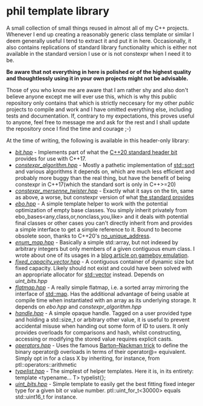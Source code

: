 # phil template library 

A small collection of small things reused in almost all of my C++ projects. Whenever I end up creating a reasonably generic class template or similar I deem generally useful I tend to extract it and put it in here. Occasionally, it also contains replications of standard library functionality which is either not available in the standard version I use or is not constexpr when I need it to be.

**Be aware that not everything in here is polished or of the highest quality and thoughtlessly using it in your own projects might not be advisable.**

Those of you who know me are aware that I am rather shy and also don't believe anyone except me will ever use this, which is why this public repository only contains that which is strictly neccesary for my other *public* projects to compile and work and I have omitted everything else, including tests and documentation. If, contrary to my expectations, this proves useful to anyone, feel free to message me and ask for the rest and I shall update the repository once I find the time and courage ;-)

At the time of writing, the following is available in this header-only library:

- [*bit.hpp*](https://github.com/philipplenk/ptl/blob/main/include/ptl/bit.hpp) - Implements part of what the [C++20 standard header bit](https://en.cppreference.com/w/cpp/header/bit) provides for use with C++17.
- [*constexpr_algorithm.hpp*](https://github.com/philipplenk/ptl/blob/main/include/ptl/constexpr_algorithm.hpp) - Mostly a pathetic implementation of [std::sort](https://en.cppreference.com/w/cpp/algorithm/sort) and various algorithms it depends on, which are much less efficient and probably more buggy than the real thing, but have the benefit of being constexpr in C++17(which the standard sort is only in C++>=20)
- [*constexpr_mersenne_twister.hpp*](https://github.com/philipplenk/ptl/blob/main/include/ptl/constexpr_mersenne_twister.hpp) - Exactly what it says on the tin, same as above, a worse, but constexpr version of what [the standard provides](https://en.cppreference.com/w/cpp/numeric/random/mersenne_twister_engine)
- [*ebo.hpp*](https://github.com/philipplenk/ptl/blob/main/include/ptl/ebo.hpp) - A simple template helper to work with the potential optimization of empty base classes. You simply inherit privately from ebo_bases<any,class,or,nonclass,you,like> and it deals with potential final classes or other cases you can't directly inherit from and provides a simple interface to get a simple reference to it. Bound to become obsolete soon, thanks to C++20's [no_unique_address](https://en.cppreference.com/w/cpp/language/attributes/no_unique_address).
- [*enum_map.hpp*](https://github.com/philipplenk/ptl/blob/main/include/ptl/enum_map.hpp) - Basically a simple std::array, but not indexed by arbitrary integers but only members of a given contiguous enum class. I wrote about one of its usages in a [blog article on gameboy emulation](https://codemetas.de/2020/06/22/klobigb_overview.html).
- [*fixed_capacity_vector.hpp*](https://github.com/philipplenk/ptl/blob/main/include/ptl/fixed_capacity_vector.hpp) - A contiguous container of dynamic size but fixed capacity. Likely should not exist and could have been solved with an appropriate allocator for [std::vector](https://en.cppreference.com/w/cpp/container/vector) instead. Depends on *uint_bits.hpp*
- [*flatmap.hpp*](https://github.com/philipplenk/ptl/blob/main/include/ptl/flatmap.hpp) - A really simple flatmap, i.e. a sorted array mirroring the interface of [std::map](https://en.cppreference.com/w/cpp/container/map). Has the additional advantage of being usable at compile time when instantiated with an array as its underlying storage. It depends on *ebo.hpp* and *constexpr_algorithm.hpp*
- [*handle.hpp*](https://github.com/philipplenk/ptl/blob/main/include/ptl/handle.hpp) - A simple opaque handle. Tagged on a user provided type and holding a std::size_t or arbitrary other value, it is useful to prevent accidental misuse when handing out some form of ID to users. It only provides overloads for comparisons and hash, whilst constructing, accessing or modifying the stored value requires explicit casts. 
- [*operators.hpp*](https://github.com/philipplenk/ptl/blob/main/include/ptl/operators.hpp) - Uses the famous [Barton–Nackman trick](https://en.wikipedia.org/wiki/Barton%E2%80%93Nackman_trick) to define the binary operator@ overloads in terms of their operator@= equivalent. Simply opt in for a class X by inheriting, for instance, from ptl::operators::arithmetic<X>
- [*typelist.hpp*](https://github.com/philipplenk/ptl/blob/main/include/ptl/typelist.hpp) - The simplest of helper templates. Here it is, in its entirety: template <typename... T> typelist{};
- [*uint_bits.hpp*](https://github.com/philipplenk/ptl/blob/main/include/ptl/uint_bits.hpp) - Simple template to easily get the best fitting fixed integer type for a given bit or value number. ptl::uint_for_t<30000> equals std::uint16_t for instance. 
